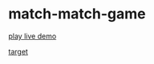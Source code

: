 # match-match-game 
<a href="https://ragexe.github.io/match-match-game/">play live demo</a>

<a href="https://github.com/rolling-scopes-school/tasks/blob/2017-Q3/tasks/match-match-game.md">target</a>
